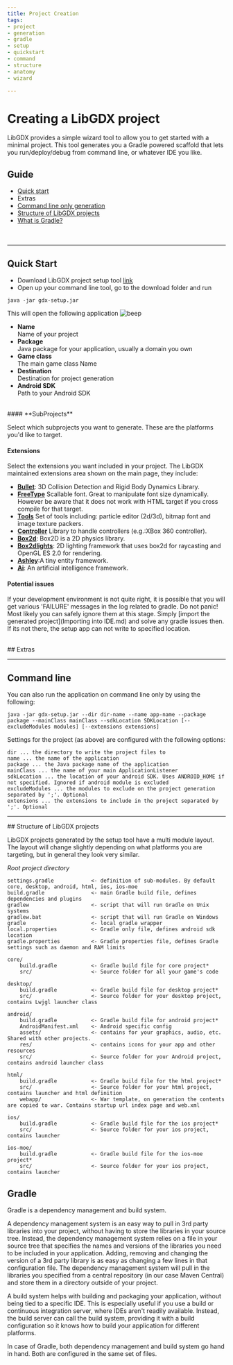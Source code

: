 ```yaml
---
title: Project Creation
tags:
- project
- generation
- gradle
- setup
- quickstart
- command
- structure
- anatomy
- wizard

---
```


<h1> Creating a LibGDX project </h1>

LibGDX provides a simple wizard tool to allow you to get started with a minimal project.  This tool generates you a Gradle powered scaffold
that lets you run/deploy/debug from command line, or whatever IDE you like.

## Guide
- [Quick start](#quick-start)
- Extras
 - [Command line only generation](#command-line)
 - [Structure of LibGDX projects](#structure-of-libgdx-projects)
 - [What is Gradle?](#gradle)<br><br><br>

<hr>

## Quick Start
- Download LibGDX project setup tool [link](https://libgdx.badlogicgames.com/nightlies/dist/gdx-setup.jar)
- Open up your command line tool, go to the download folder and run 
<pre><code class="basic">java -jar gdx-setup.jar</code></pre>

This will open the following application
![beep](../../img/docs/setuptool.png)

- **Name**<br>
  Name of your project
- **Package**<br>
  Java package for your application, usually a domain you own
- **Game class**<br>
  The main game class Name
- **Destination**<br>
  Destination for project generation
- **Android SDK**<br>
  Path to your Android SDK

<br>
#### **SubProjects**

Select which subprojects you want to generate.  These are the platforms you'd like to target. 

#### **Extensions**

Select the extensions you want included in your project.  The LibGDX maintained extensions area shown on the main page, they include:

- **[Bullet](https://github.com/libgdx/libgdx/wiki/Bullet-physics)**: 3D Collision Detection and Rigid Body Dynamics Library.<br>
- **[FreeType](https://github.com/libgdx/libgdx/wiki/Gdx-freetype)** Scallable font. Great to manipulate font size dynamically. However be aware that it does not work with HTML target if you cross compile for that target.<br>
- **[Tools](https://libgdx.badlogicgames.com/tools.html)** Set of tools including: particle editor (2d/3d), bitmap font and image texture packers.<br>
- **[Controller](https://github.com/libgdx/libgdx/wiki/Controllers)** Library to handle controllers (e.g.:XBox 360 controller).<br>
- **[Box2d](https://github.com/libgdx/libgdx/wiki/Box2d)**: Box2D is a 2D physics library.<br>
- **[Box2dlights](https://github.com/libgdx/box2dlights)**: 2D lighting framework that uses box2d for raycasting and OpenGL ES 2.0 for rendering.<br>
- **[Ashley](https://github.com/libgdx/ashley)**:A tiny entity framework.<br>
- **[Ai](https://github.com/libgdx/gdx-ai)**: An artificial intelligence framework.<br>

#### **Potential issues**

If your development environment is not quite right, it is possible that you will get various 'FAILURE' messages in the log related to gradle. 
Do not panic! Most likely you can safely ignore them at this stage. Simply [import the generated project](Importing into IDE.md) and solve any gradle issues then. If its not there, the setup app can not write to specified location.

<br>
## Extras
<hr>

## Command line

You can also run the application on command line only by using the following:
<pre><code class="basic">java -jar gdx-setup.jar --dir dir-name --name app-name --package package --mainClass mainClass --sdkLocation SDKLocation [--excludeModules modules] [--extensions extensions]</code></pre>


Settings for the project (as above) are configured with the following options:
<pre><code class="basic">dir ... the directory to write the project files to
name ... the name of the application
package ... the Java package name of the application
mainClass ... the name of your main ApplicationListener
sdkLocation ... the location of your android SDK. Uses ANDROID_HOME if not specified. Ignored if android module is excluded
excludeModules ... the modules to exclude on the project generation separated by ';'. Optional
extensions ... the extensions to include in the project separated by ';'. Optional
</code></pre>

<hr>
## Structure of LibGDX projects

LibGDX projects generated by the setup tool have a multi module layout.  The layout will change slightly depending on what platforms 
you are targeting, but in general they look very similar. 

_Root project directory_
```
settings.gradle            <- definition of sub-modules. By default core, desktop, android, html, ios, ios-moe
build.gradle               <- main Gradle build file, defines dependencies and plugins
gradlew                    <- script that will run Gradle on Unix systems
gradlew.bat                <- script that will run Gradle on Windows
gradle                     <- local gradle wrapper
local.properties           <- Gradle only file, defines android sdk location
gradle.properties          <- Gradle properties file, defines Gradle settings such as daemon and RAM limits

core/
    build.gradle           <- Gradle build file for core project*
    src/                   <- Source folder for all your game's code

desktop/
    build.gradle           <- Gradle build file for desktop project*
    src/                   <- Source folder for your desktop project, contains Lwjgl launcher class

android/
    build.gradle           <- Gradle build file for android project*
    AndroidManifest.xml    <- Android specific config
    assets/                <- contains for your graphics, audio, etc.  Shared with other projects.
    res/                   <- contains icons for your app and other resources
    src/                   <- Source folder for your Android project, contains android launcher class

html/
    build.gradle           <- Gradle build file for the html project*
    src/                   <- Source folder for your html project, contains launcher and html definition
    webapp/                <- War template, on generation the contents are copied to war. Contains startup url index page and web.xml

ios/
    build.gradle           <- Gradle build file for the ios project*
    src/                   <- Source folder for your ios project, contains launcher

ios-moe/
    build.gradle           <- Gradle build file for the ios-moe project*
    src/                   <- Source folder for your ios project, contains launcher 
```


## Gradle

Gradle is a dependency management and build system.

A dependency management system is an easy way to pull in 3rd party libraries into your project, without having to store the libraries in your source tree. Instead, the dependency management system relies on a file in your source tree that specifies the names and versions of the libraries you need to be included in your application. Adding, removing and changing the version of a 3rd party library is as easy as changing a few lines in that configuration file. The dependency management system will pull in the libraries you specified from a central repository (in our case Maven Central) and store them in a directory outside of your project.

A build system helps with building and packaging your application, without being tied to a specific IDE. This is especially useful if you use a build or continuous integration server, where IDEs aren't readily available. Instead, the build server can call the build system, providing it with a build configuration so it knows how to build your application for different platforms.

In case of Gradle, both dependency management and build system go hand in hand. Both are configured in the same set of files. 
